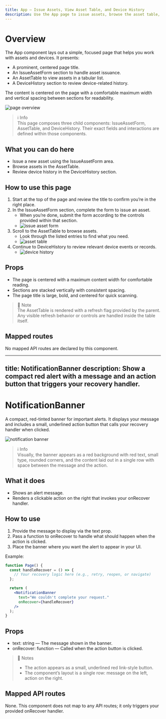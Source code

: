 ```yaml
---
title: App — Issue Assets, View Asset Table, and Device History
description: Use the App page to issue assets, browse the asset table, and review device history in a clear, centered layout.
---
```


# Overview

The App component lays out a simple, focused page that helps you work with assets and devices. It presents:

- A prominent, centered page title.
- An IssueAssetForm section to handle asset issuance.
- An AssetTable to view assets in a tabular list.
- A DeviceHistory section to review device-related history.

The content is centered on the page with a comfortable maximum width and vertical spacing between sections for readability.

![page overview](page-overview.png)

> ℹ️ Info  
> This page composes three child components: IssueAssetForm, AssetTable, and DeviceHistory. Their exact fields and interactions are defined within those components.

## What you can do here

- Issue a new asset using the IssueAssetForm area.
- Browse assets in the AssetTable.
- Review device history in the DeviceHistory section.

## How to use this page

1. Start at the top of the page and review the title to confirm you’re in the right place.
2. In the IssueAssetForm section, complete the form to issue an asset.
   - When you’re done, submit the form according to the controls provided within that section.
   - ![issue asset form](issue-asset-form.png)
3. Scroll to the AssetTable to browse assets.
   - Look through the listed entries to find what you need.
   - ![asset table](asset-table.png)
4. Continue to DeviceHistory to review relevant device events or records.
   - ![device history](device-history.png)

## Props

- The page is centered with a maximum content width for comfortable reading.
- Sections are stacked vertically with consistent spacing.
- The page title is large, bold, and centered for quick scanning.

> 📘 Note  
> The AssetTable is rendered with a refresh flag provided by the parent. Any visible refresh behavior or controls are handled inside the table itself.

## Mapped routes

No mapped API routes are declared by this component.

---
title: NotificationBanner
description: Show a compact red alert with a message and an action button that triggers your recovery handler.
---

# NotificationBanner

A compact, red-tinted banner for important alerts. It displays your message and includes a small, underlined action button that calls your recovery handler when clicked.

![notification banner](notification-banner.png)

> ℹ️ Info  
> Visually, the banner appears as a red background with red text, small type, rounded corners, and the content laid out in a single row with space between the message and the action.

## What it does
- Shows an alert message.
- Renders a clickable action on the right that invokes your onRecover handler.

## How to use

1. Provide the message to display via the text prop.
2. Pass a function to onRecover to handle what should happen when the action is clicked.
3. Place the banner where you want the alert to appear in your UI.

Example:
```jsx
function Page() {
  const handleRecover = () => {
    // Your recovery logic here (e.g., retry, reopen, or navigate)
  };

  return (
    <NotificationBanner
      text="We couldn't complete your request."
      onRecover={handleRecover}
    />
  );
}
```

## Props
- text: string — The message shown in the banner.
- onRecover: function — Called when the action button is clicked.

> 📘 Notes  
> - The action appears as a small, underlined red link-style button.  
> - The component’s layout is a single row: message on the left, action on the right.

## Mapped API routes
None. This component does not map to any API routes; it only triggers your provided onRecover handler.